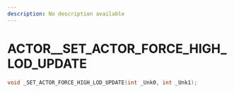 ```yaml
---
description: No description available 
---
```


# ACTOR\__SET_ACTOR_FORCE_HIGH_LOD_UPDATE

```cpp
void _SET_ACTOR_FORCE_HIGH_LOD_UPDATE(int _Unk0, int _Unk1);
```